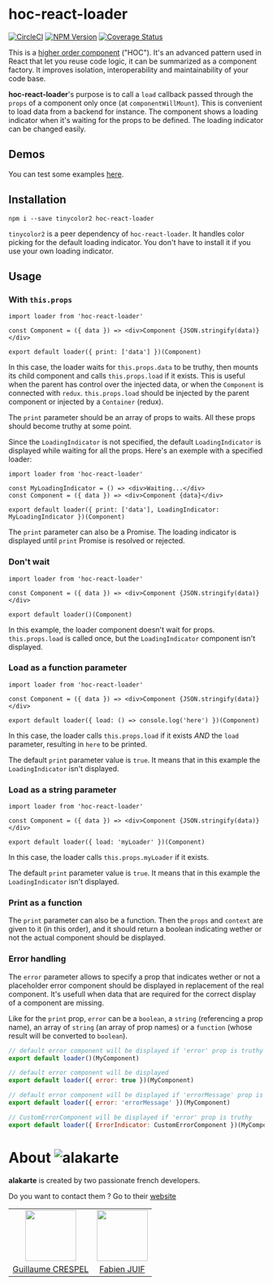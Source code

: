 # hoc-react-loader
[![CircleCI](https://circleci.com/gh/alakarteio/hoc-react-loader.svg?&style=shield)](https://circleci.com/gh/alakarteio/hoc-react-loader/tree/master) [![NPM Version](https://badge.fury.io/js/hoc-react-loader.svg)](https://www.npmjs.com/package/hoc-react-loader) [![Coverage Status](https://coveralls.io/repos/github/alakarteio/hoc-react-loader/badge.svg?branch=master)](https://coveralls.io/github/alakarteio/hoc-react-loader?branch=master)

This is a [higher order component](https://facebook.github.io/react/docs/higher-order-components.html) ("HOC"). It's an advanced pattern used in React that let you reuse code logic, it can be summarized as a component factory. It improves isolation, interoperability and maintainability of your code base.

**hoc-react-loader**'s purpose is to call a `load` callback passed through the `props` of a component only once (at `componentWillMount`). This is convenient to load data from a backend for instance. The component shows a loading indicator when it's waiting for the props to be defined. The loading indicator can be changed easily.

## Demos
You can test some examples [here](https://alakarteio.github.io/hoc-react-loader/).

## Installation
`npm i --save tinycolor2 hoc-react-loader`

`tinycolor2` is a peer dependency of `hoc-react-loader`. It handles color picking for the default loading indicator. You don't have to install it if you use your own loading indicator.

## Usage
### With `this.props`
```es6
import loader from 'hoc-react-loader'

const Component = ({ data }) => <div>Component {JSON.stringify(data)}</div>

export default loader({ print: ['data'] })(Component)
```
In this case, the loader waits for `this.props.data` to be truthy, then mounts its child component and calls `this.props.load` if it exists. This is useful when the parent has control over the injected data, or when the `Component` is connected with `redux`. `this.props.load` should be injected by the parent component or injected by a `Container` (redux).

The `print` parameter should be an array of props to waits. All these props should become truthy at some point.

Since the `LoadingIndicator` is not specified, the default `LoadingIndicator` is displayed while waiting for all the props. Here's an exemple with a specified loader:
```es6
import loader from 'hoc-react-loader'

const MyLoadingIndicator = () => <div>Waiting...</div>
const Component = ({ data }) => <div>Component {data}</div>

export default loader({ print: ['data'], LoadingIndicator: MyLoadingIndicator })(Component)
```

The `print` parameter can also be a Promise. The loading indicator is displayed until `print` Promise is resolved or rejected.

### Don't wait
```es6
import loader from 'hoc-react-loader'

const Component = ({ data }) => <div>Component {JSON.stringify(data)}</div>

export default loader()(Component)
```
In this example, the loader component doesn't wait for props. `this.props.load` is called once, but the `LoadingIndicator` component isn't displayed.

### Load as a function parameter
```es6
import loader from 'hoc-react-loader'

const Component = ({ data }) => <div>Component {JSON.stringify(data)}</div>

export default loader({ load: () => console.log('here') })(Component)
```
In this case, the loader calls `this.props.load` if it exists *AND* the `load` parameter, resulting in `here` to be printed.

The default `print` parameter value is `true`. It means that in this example the `LoadingIndicator` isn't displayed.

### Load as a string parameter
```es6
import loader from 'hoc-react-loader'

const Component = ({ data }) => <div>Component {JSON.stringify(data)}</div>

export default loader({ load: 'myLoader' })(Component)
```
In this case, the loader calls `this.props.myLoader` if it exists.

The default `print` parameter value is `true`. It means that in this example the `LoadingIndicator` isn't displayed.

### Print as a function
The `print` parameter can also be a function. Then the `props` and `context` are given to it (in this order), and it should return a boolean indicating wether or not the actual component should be displayed.

### Error handling
The `error` parameter allows to specify a prop that indicates wether or not a placeholder error component should be displayed in replacement of the real component.
It's usefull when data that are required for the correct display of a component are missing.

Like for the `print` prop, `error` can be a `boolean`, a `string` (referencing a prop name), an array of `string` (an array of prop names) or a `function` (whose result will be converted to `boolean`).

```js
// default error component will be displayed if 'error' prop is truthy
export default loader()(MyComponent)

// default error component will be displayed
export default loader({ error: true })(MyComponent)

// default error component will be displayed if 'errorMessage' prop is truthy
export default loader({ error: 'errorMessage' })(MyComponent)

// CustomErrorComponent will be displayed if 'error' prop is truthy
export default loader({ ErrorIndicator: CustomErrorComponent })(MyComponent)
```

# About ![alakarte](https://i.imgur.com/PKlqzvj.png)
**alakarte** is created by two passionate french developers.

Do you want to contact them ? Go to their [website](http://alakarte.io)

<table border="0">
 <tr>
  <td align="center"><img src="https://avatars1.githubusercontent.com/u/26094222?s=460&v=4" width="100" /></td>
  <td align="center"><img src="https://avatars1.githubusercontent.com/u/17828231?s=460&v=4" width="100" /></td>
 </tr>
 <tr>
  <td align="center"><a href="https://github.com/guillaumecrespel">Guillaume CRESPEL</a></td>
  <td align="center"><a href="https://github.com/fabienjuif">Fabien JUIF</a></td>
</table>
